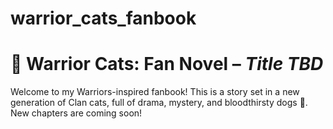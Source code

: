 # warrior_cats_fanbook
# 🌲 Warrior Cats: Fan Novel – *Title TBD*

Welcome to my Warriors-inspired fanbook! This is a story set in a new generation of Clan cats, full of drama, mystery, and bloodthirsty dogs 🐾. New chapters are coming soon!
